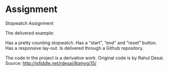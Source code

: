 # Assignment
Stopwatch Assignment

The delivered example:

Has a pretty counting stopwatch. 
Has a “start", “end" and “reset” button. 
Has a responsive lay-out. 
Is delivered through a Github repository.

The code in the project is a derivative work. Original code is by Rahul Desai.
Source: http://jsfiddle.net/rdesai/8qmyg/15/